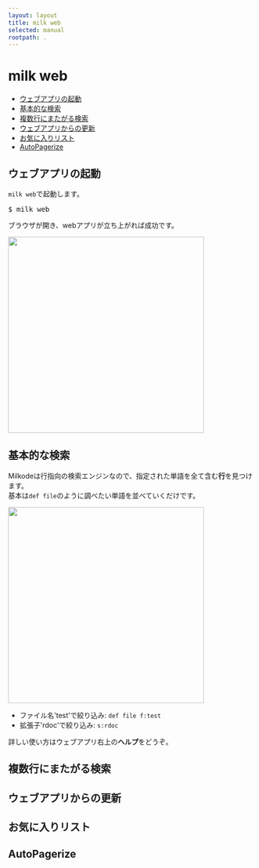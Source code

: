 ```yaml
---
layout: layout
title: milk web
selected: manual
rootpath: .
---
```

# milk web

- [ウェブアプリの起動](#-1)
- [基本的な検索](#-2)
- [複数行にまたがる検索](#-3)
- [ウェブアプリからの更新](#-4)
- [お気に入りリスト](#-5)
- [AutoPagerize](#-6)

<a name="-1"></a> ウェブアプリの起動
-------------------------------------------------------------------------------------------

`milk web`で起動します。

<pre class="shell">
$ milk web
</pre>

ブラウザが開き、webアプリが立ち上がれば成功です。

<img src="{{page.rootpath}}/images/milk-web-01.png" width="400px"/>

<a name="-2"></a> 基本的な検索
-------------------------------------------------------------------------------------------

Milkodeは行指向の検索エンジンなので、指定された単語を全て含む**行**を見つけます。<br>
基本は`def file`のように調べたい単語を並べていくだけです。

<img src="{{page.rootpath}}/images/milk-web-02.png" width="400px"/>

- ファイル名'test'で絞り込み: `def file f:test`
- 拡張子'rdoc'で絞り込み: `s:rdoc`

詳しい使い方はウェブアプリ右上の**ヘルプ**をどうぞ。

<a name="-3"></a> 複数行にまたがる検索
---------------------------------------------------------------------------------------------

<a name="-4"></a> ウェブアプリからの更新
---------------------------------------------------------------------------------------------

<a name="-5"></a> お気に入りリスト
---------------------------------------------------------------------------------------------

<a name="-6"></a> AutoPagerize
---------------------------------------------------------------------------------------------

